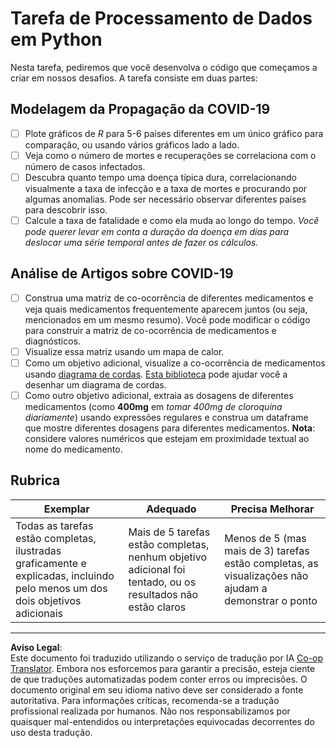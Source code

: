 <!--
CO_OP_TRANSLATOR_METADATA:
{
  "original_hash": "dc8f035ce92e4eaa078ab19caa68267a",
  "translation_date": "2025-08-27T16:57:13+00:00",
  "source_file": "2-Working-With-Data/07-python/assignment.md",
  "language_code": "br"
}
-->
# Tarefa de Processamento de Dados em Python

Nesta tarefa, pediremos que você desenvolva o código que começamos a criar em nossos desafios. A tarefa consiste em duas partes:

## Modelagem da Propagação da COVID-19

 - [ ] Plote gráficos de *R* para 5-6 países diferentes em um único gráfico para comparação, ou usando vários gráficos lado a lado.
 - [ ] Veja como o número de mortes e recuperações se correlaciona com o número de casos infectados.
 - [ ] Descubra quanto tempo uma doença típica dura, correlacionando visualmente a taxa de infecção e a taxa de mortes e procurando por algumas anomalias. Pode ser necessário observar diferentes países para descobrir isso.
 - [ ] Calcule a taxa de fatalidade e como ela muda ao longo do tempo. *Você pode querer levar em conta a duração da doença em dias para deslocar uma série temporal antes de fazer os cálculos.*

## Análise de Artigos sobre COVID-19

- [ ] Construa uma matriz de co-ocorrência de diferentes medicamentos e veja quais medicamentos frequentemente aparecem juntos (ou seja, mencionados em um mesmo resumo). Você pode modificar o código para construir a matriz de co-ocorrência de medicamentos e diagnósticos.
- [ ] Visualize essa matriz usando um mapa de calor.
- [ ] Como um objetivo adicional, visualize a co-ocorrência de medicamentos usando [diagrama de cordas](https://en.wikipedia.org/wiki/Chord_diagram). [Esta biblioteca](https://pypi.org/project/chord/) pode ajudar você a desenhar um diagrama de cordas.
- [ ] Como outro objetivo adicional, extraia as dosagens de diferentes medicamentos (como **400mg** em *tomar 400mg de cloroquina diariamente*) usando expressões regulares e construa um dataframe que mostre diferentes dosagens para diferentes medicamentos. **Nota**: considere valores numéricos que estejam em proximidade textual ao nome do medicamento.

## Rubrica

Exemplar | Adequado | Precisa Melhorar
--- | --- | -- |
Todas as tarefas estão completas, ilustradas graficamente e explicadas, incluindo pelo menos um dos dois objetivos adicionais | Mais de 5 tarefas estão completas, nenhum objetivo adicional foi tentado, ou os resultados não estão claros | Menos de 5 (mas mais de 3) tarefas estão completas, as visualizações não ajudam a demonstrar o ponto

---

**Aviso Legal**:  
Este documento foi traduzido utilizando o serviço de tradução por IA [Co-op Translator](https://github.com/Azure/co-op-translator). Embora nos esforcemos para garantir a precisão, esteja ciente de que traduções automatizadas podem conter erros ou imprecisões. O documento original em seu idioma nativo deve ser considerado a fonte autoritativa. Para informações críticas, recomenda-se a tradução profissional realizada por humanos. Não nos responsabilizamos por quaisquer mal-entendidos ou interpretações equivocadas decorrentes do uso desta tradução.